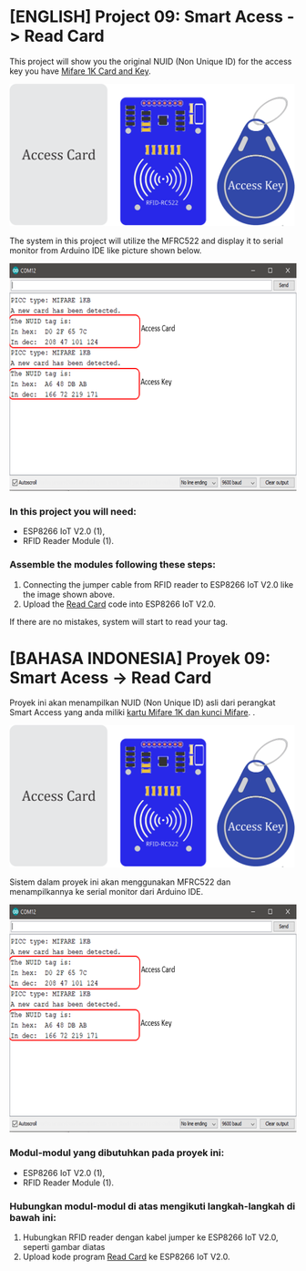 
# [ENGLISH] Project 09: Smart Acess -> Read Card
This project will show you the original NUID (Non Unique ID) for the access key you have [Mifare 1K Card and Key](/09_Smart_Access/Datasheet). 

<img src="/images/rc522.png" height="250">

The system in this project will utilize the MFRC522 and display it to serial monitor from Arduino IDE like picture shown below.

<img src="/images/read_nuid_rc522.PNG" height="400">

### In this project you will need:
* ESP8266 IoT V2.0 (1),
* RFID Reader Module (1).

### Assemble the modules following these steps:
1. Connecting the jumper cable from RFID reader to ESP8266 IoT V2.0 like the image shown above.
3. Upload the [Read Card](/09_Smart_Access/Read_Card) code into ESP8266 IoT V2.0.

If there are no mistakes, system will start to read your tag. 

# [BAHASA INDONESIA] Proyek 09: Smart Acess -> Read Card
Proyek ini akan menampilkan NUID (Non Unique ID) asli dari perangkat Smart Access yang anda miliki [kartu Mifare 1K dan kunci Mifare](/09_Smart_Access/Datasheet). .

<img src="/images/rc522.png" height="250">

Sistem dalam proyek ini akan menggunakan MFRC522 dan menampilkannya ke serial monitor dari Arduino IDE.

<img src="/images/read_nuid_rc522.PNG" height="400">

### Modul-modul yang dibutuhkan pada proyek ini:
* ESP8266 IoT V2.0 (1),
* RFID Reader Module (1).

### Hubungkan modul-modul di atas mengikuti langkah-langkah di bawah ini:
1. Hubungkan RFID reader dengan kabel jumper ke ESP8266 IoT V2.0, seperti gambar diatas
3. Upload kode program [Read Card](/09_Smart_Access/Read_Card) ke ESP8266 IoT V2.0.



